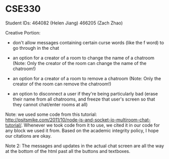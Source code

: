 # CSE330

Student IDs:
464082 (Helen Jiang)
466205 (Zach Zhao)

Creative Portion:
- don't allow messages containing certain curse words (like the f word) to go through in the chat

- an option for a creator of a room to change the name of a chatroom
(Note: Only the creator of the room can change the name of the chatroom!)

- an option for a creator of a room to remove a chatroom
(Note: Only the creator of the room can remove the chatroom!)

- an option to disconnect a user if they're being particularly bad (erase their name from all chatrooms, and freeze that user's screen so that they cannot chat/enter rooms at all)


Note: we used some code from this tutorial: http://psitsmike.com/2011/10/node-js-and-socket-io-multiroom-chat-tutorial/. Whenever we took code from it to use, we cited it in our code for any block we used it from. Based on the academic integrity policy, I hope our citations are okay.

Note 2: The messages and updates in the actual chat screen are all the way at the bottom of the html past all the buttons and textboxes.
